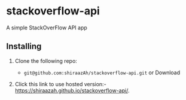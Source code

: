 # stackoverflow-api
A simple StackOverFlow API app

## Installing

1. Clone the following repo:
    * `git@github.com:shiraazAh/stackoverflow-api.git` or Download
    
2. Click this link to use hosted version:- https://shiraazah.github.io/stackoverflow-api/. 
